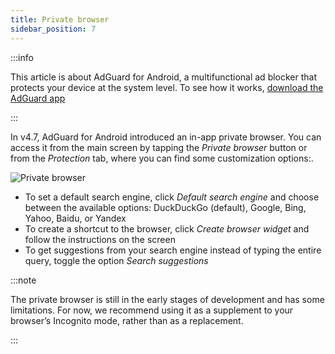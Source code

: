 ```yaml
---
title: Private browser
sidebar_position: 7
---
```


:::info

This article is about AdGuard for Android, a multifunctional ad blocker that protects your device at the system level. To see how it works, [download the AdGuard app](https://agrd.io/download-kb-adblock)

:::

In v4.7, AdGuard for Android introduced an in-app private browser. You can access it from the main screen by tapping the *Private browser* button or from the *Protection* tab, where you can find some customization options:.

![Private browser](https://cdn.adtidy.org/content/release_notes/ad_blocker/android/v4.7/agpb_en.png)


- To set a default search engine, click *Default search engine* and choose between the available options: DuckDuckGo (default), Google, Bing, Yahoo, Baidu, or Yandex
- To create a shortcut to the browser, click *Create browser widget* and follow the instructions on the screen
- To get suggestions from your search engine instead of typing the entire query, toggle the option *Search suggestions*

:::note

The private browser is still in the early stages of development and has some limitations. For now, we recommend using it as a supplement to your browser’s Incognito mode, rather than as a replacement.

:::
